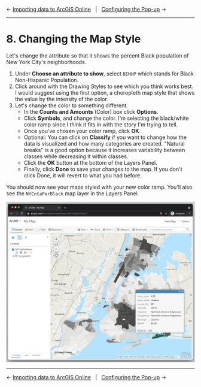 ← [Importing data to ArcGIS Online](07-importing-data-to-arcgis-online.md)&nbsp;&nbsp;&nbsp;|&nbsp;&nbsp;&nbsp;[Configuring the Pop-up](09-configuring-the-pop-up.md) →

---

# 8. Changing the Map Style

Let's change the attribute so that it shows the percent Black population of New York City's neighborhoods.

1. Under **Choose an attribute to show**, select `BINHP` which stands for Black Non-Hispanic Population.
2. Click around with the Drawing Styles to see which you think works best. I would suggest using the first option, a choropleth map style that shows the value by the intensity of the color.<!-- todo: new term for the glossary: cloropleth -->
3. Let's change the color to something different.
    - In the **Counts and Amounts** (Color) box click **Options**.
    - Click **Symbols**, and change the color. I'm selecting the black/white color ramp since I think it fits in with the story I'm trying to tell.
    - Once you've chosen your color ramp, click **OK**.
    - Optional: You can click on **Classify** if you want to change how the data is visualized and how many categories are created. "Natural breaks" is a good option because it increases variability between classes while decreasing it within classes.
    - Click the **OK** button at the bottom of the Layers Panel.
    - Finally, click **Done** to save your changes to the map. If you don't click Done, it will revert to what you had before.

You should now see your maps styled with your new color ramp. You'll also see the `NYCntaPerBlack` map layer in the Layers Panel.

![Screenshot that shows what the map looks like after the steps above](../images/uglypopup1.png)<!-- TODO: add image here that does not show the popup but only the finished styled map? -->

---

← [Importing data to ArcGIS Online](07-importing-data-to-arcgis-online.md)&nbsp;&nbsp;&nbsp;|&nbsp;&nbsp;&nbsp;[Configuring the Pop-up](09-configuring-the-pop-up.md) →